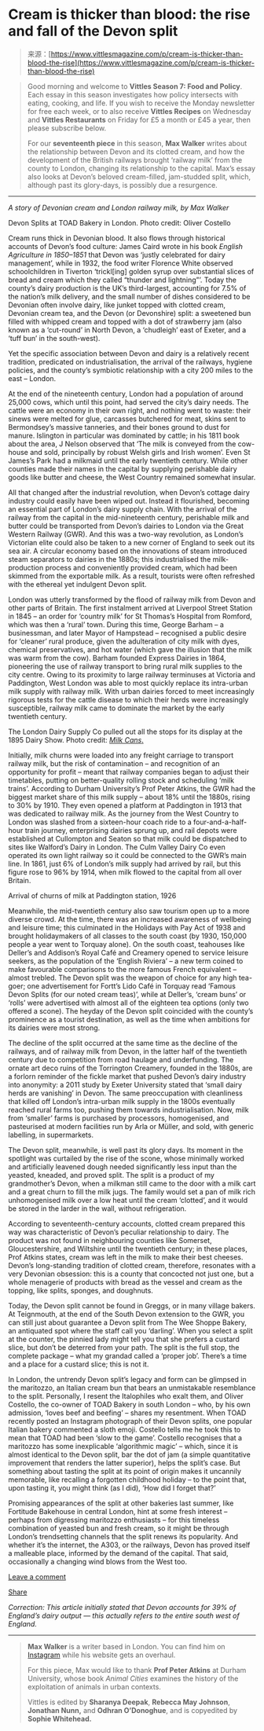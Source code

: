 <!--yml
category: 未分类
date: 2024-05-29 12:41:33
-->

# Cream is thicker than blood: the rise and fall of the Devon split

> 来源：[https://www.vittlesmagazine.com/p/cream-is-thicker-than-blood-the-rise](https://www.vittlesmagazine.com/p/cream-is-thicker-than-blood-the-rise)

> Good morning and welcome to **Vittles Season 7: Food and Policy**. Each essay in this season investigates how policy intersects with eating, cooking, and life. If you wish to receive the Monday newsletter for free each week, or to also receive **Vittles Recipes** on Wednesday and **Vittles Restaurants** on Friday for £5 a month or £45 a year, then please subscribe below.
> 
> For our **seventeenth piece** in this season, **Max Walker** writes about the relationship between Devon and its clotted cream, and how the development of the British railways brought ‘railway milk’ from the county to London, changing its relationship to the capital. Max’s essay also looks at Devon’s beloved cream-filled, jam-studded split, which, although past its glory-days, is possibly due a resurgence.

* * *

*A story of*  *Devonian cream and London railway milk, by Max Walker*

Devon Splits at TOAD Bakery in London. Photo credit: Oliver Costello

Cream runs thick in Devonian blood. It also flows through historical accounts of Devon’s food culture: James Caird wrote in his book *English Agriculture in 1850–1851* that Devon was ‘justly celebrated for dairy management’, while in 1932, the food writer Florence White observed schoolchildren in Tiverton ‘trickl[ing] golden syrup over substantial slices of bread and cream which they called “thunder and lightning”’. Today the county’s dairy production is the UK’s third-largest, accounting for 7.5% of the nation’s milk delivery, and the small number of dishes considered to be Devonian often involve dairy, like junket topped with clotted cream, Devonian cream tea, and the Devon (or Devonshire) split: a sweetened bun filled with whipped cream and topped with a dot of strawberry jam (also known as a ‘cut-round’ in North Devon, a ‘chudleigh’ east of Exeter, and a ‘tuff bun’ in the south-west).

Yet the specific association between Devon and dairy is a relatively recent tradition, predicated on industrialisation, the arrival of the railways, hygiene policies, and the county’s symbiotic relationship with a city 200 miles to the east – London.

At the end of the nineteenth century, London had a population of around 25,000 cows, which until this point, had served the city’s dairy needs. The cattle were an economy in their own right, and nothing went to waste: their sinews were melted for glue, carcasses butchered for meat, skins sent to Bermondsey’s massive tanneries, and their bones ground to dust for manure. Islington in particular was dominated by cattle; in his 1811 book about the area, J Nelson observed that ‘The milk is conveyed from the cow-house and sold, principally by robust Welsh girls and Irish women’. Even St James’s Park had a milkmaid until the early twentieth century. While other counties made their names in the capital by supplying perishable dairy goods like butter and cheese, the West Country remained somewhat insular.

All that changed after the industrial revolution, when Devon’s cottage dairy industry could easily have been wiped out. Instead it flourished, becoming an essential part of London’s dairy supply chain. With the arrival of the railway from the capital in the mid-nineteenth century, perishable milk and butter could be transported from Devon’s dairies to London via the Great Western Railway (GWR). And this was a two-way revolution, as London’s Victorian elite could also be taken to a new corner of England to seek out its sea air. A circular economy based on the innovations of steam introduced steam separators to dairies in the 1880s; this industrialised the milk-production process and conveniently provided cream, which had been skimmed from the exportable milk. As a result, tourists were often refreshed with the ethereal yet indulgent Devon split.

London was utterly transformed by the flood of railway milk from Devon and other parts of Britain. The first instalment arrived at Liverpool Street Station in 1845 – an order for ‘country milk’ for St Thomas’s Hospital from Romford, which was then a ‘rural’ town. During this time, George Barham – a businessman, and later Mayor of Hampstead – recognised a public desire for ‘cleaner’ rural produce, given the adulteration of city milk with dyes, chemical preservatives, and hot water (which gave the illusion that the milk was warm from the cow). Barham founded Express Dairies in 1864, pioneering the use of railway transport to bring rural milk supplies to the city centre. Owing to its proximity to large railway terminuses at Victoria and Paddington, West London was able to most quickly replace its intra-urban milk supply with railway milk. With urban dairies forced to meet increasingly rigorous tests for the cattle disease to which their herds were increasingly susceptible, railway milk came to dominate the market by the early twentieth century.

The London Dairy Supply Co pulled out all the stops for its display at the 1895 Dairy Show. Photo credit: *[Milk Cans](https://www.amazon.com/dp/1931626413/?tag=colleweekl-20)*[.](https://www.amazon.com/dp/1931626413/?tag=colleweekl-20)

Initially, milk churns were loaded into any freight carriage to transport railway milk, but the risk of contamination – and recognition of an opportunity for profit – meant that railway companies began to adjust their timetables, putting on better-quality rolling stock and scheduling ‘milk trains’. According to Durham University’s Prof Peter Atkins, the GWR had the biggest market share of this milk supply – about 18% until the 1880s, rising to 30% by 1910\. They even opened a platform at Paddington in 1913 that was dedicated to railway milk. As the journey from the West Country to London was slashed from a sixteen-hour coach ride to a four-and-a-half-hour train journey, enterprising dairies sprung up, and rail depots were established at Cullompton and Seaton so that milk could be dispatched to sites like Walford’s Dairy in London. The Culm Valley Dairy Co even operated its own light railway so it could be connected to the GWR’s main line. In 1861, just 6% of London’s milk supply had arrived by rail, but this figure rose to 96% by 1914, when milk flowed to the capital from all over Britain.

Arrival of churns of milk at Paddington station, 1926

Meanwhile, the mid-twentieth century also saw tourism open up to a more diverse crowd. At the time, there was an increased awareness of wellbeing and leisure time; this culminated in the Holidays with Pay Act of 1938 and brought holidaymakers of all classes to the south coast (by 1930, 150,000 people a year went to Torquay alone). On the south coast, teahouses like Deller’s and Addison’s Royal Café and Creamery opened to service leisure seekers, as the population of the ‘English Riviera’ – a new term coined to make favourable comparisons to the more famous French equivalent – almost trebled. The Devon split was the weapon of choice for any high tea-goer; one advertisement for Fortt’s Lido Café in Torquay read ‘Famous Devon Splits (for our noted cream teas)’, while at Deller’s, ‘cream buns’ or ‘rolls’ were advertised with almost all of the eighteen tea options (only two offered a scone). The heyday of the Devon split coincided with the county’s prominence as a tourist destination, as well as the time when ambitions for its dairies were most strong.

The decline of the split occurred at the same time as the decline of the railways, and of railway milk from Devon, in the latter half of the twentieth century due to competition from road haulage and underfunding. The ornate art deco ruins of the Torrington Creamery, founded in the 1880s, are a forlorn reminder of the fickle market that pushed Devon’s dairy industry into anonymity: a 2011 study by Exeter University stated that ‘small dairy herds are vanishing’ in Devon. The same preoccupation with cleanliness that killed off London’s intra-urban milk supply in the 1800s eventually reached rural farms too, pushing them towards industrialisation. Now, milk from ‘smaller’ farms is purchased by processors, homogenised, and pasteurised at modern facilities run by Arla or Müller, and sold, with generic labelling, in supermarkets.

The Devon split, meanwhile, is well past its glory days. Its moment in the spotlight was curtailed by the rise of the scone, whose minimally worked and artificially leavened dough needed significantly less input than the yeasted, kneaded, and proved split. The split is a product of my grandmother’s Devon, when a milkman still came to the door with a milk cart and a great churn to fill the milk jugs. The family would set a pan of milk rich unhomogenised milk over a low heat until the cream ‘clotted’, and it would be stored in the larder in the wall, without refrigeration.

According to seventeenth-century accounts, clotted cream prepared this way was characteristic of Devon’s peculiar relationship to dairy. The product was not found in neighbouring counties like Somerset, Gloucestershire, and Wiltshire until the twentieth century; in these places, Prof Atkins states, cream was left in the milk to make their best cheeses. Devon’s long-standing tradition of clotted cream, therefore, resonates with a very Devonian obsession: this is a county that concocted not just one, but a whole menagerie of products with bread as the vessel and cream as the topping, like splits, sponges, and doughnuts.

Today, the Devon split cannot be found in Greggs, or in many village bakers. At Teignmouth, at the end of the South Devon extension to the GWR, you can still just about guarantee a Devon split from The Wee Shoppe Bakery, an antiquated spot where the staff call you ‘darling’. When you select a split at the counter, the pinnied lady might tell you that she prefers a custard slice, but don’t be deterred from your path. The split is the full stop, the complete package – what my grandad called a ‘proper job’. There’s a time and a place for a custard slice; this is not it.

In London, the untrendy Devon split’s legacy and form can be glimpsed in the maritozzo, an Italian cream bun that bears an unmistakable resemblance to the split. Personally, I resent the Italophiles who exalt them, and Oliver Costello, the co-owner of TOAD Bakery in south London – who, by his own admission, ‘loves beef and beefing’ – shares my resentment. When TOAD recently posted an Instagram photograph of their Devon splits, one popular Italian bakery commented a sloth emoji. Costello tells me he took this to mean that TOAD had been ‘slow to the game’. Costello recognises that a maritozzo has some inexplicable ‘algorithmic magic’ – which, since it is almost identical to the Devon split, bar the dot of jam (a simple quantitative improvement that renders the latter superior), helps the split’s case. But something about tasting the split at its point of origin makes it uncannily memorable, like recalling a forgotten childhood holiday – to the point that, upon tasting it, you might think (as I did), ‘How did I forget that?’

Promising appearances of the split at other bakeries last summer, like Fortitude Bakehouse in central London, hint at some fresh interest – perhaps from digressing maritozzo enthusiasts – for this timeless combination of yeasted bun and fresh cream, so it might be through London’s trendsetting channels that the split renews its popularity. And whether it’s the internet, the A303, or the railways, Devon has proved itself a malleable place, informed by the demand of the capital. That said, occasionally a changing wind blows from the West too.

[Leave a comment](https://www.vittlesmagazine.com/p/cream-is-thicker-than-blood-the-rise/comments)

[Share](https://www.vittlesmagazine.com/p/cream-is-thicker-than-blood-the-rise?utm_source=substack&utm_medium=email&utm_content=share&action=share)

*Correction: This article initially stated that Devon accounts for 39% of England’s dairy output — this actually refers to the entire south west of England.*

* * *

> **Max Walker** is a writer based in London. You can find him on [Instagram](https://www.instagram.com/mistermaxwalker/?hl=en) while his website gets an overhaul.
> 
> For this piece, Max would like to thank **Prof Peter Atkins** at Durham University, whose book *Animal Cities* examines the history of the exploitation of animals in urban contexts.
> 
> Vittles is edited by **Sharanya Deepak**, **Rebecca May Johnson**, **Jonathan Nunn,** and **Odhran O’Donoghue**, and is copyedited by **Sophie Whitehead.**
